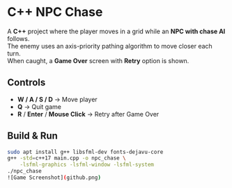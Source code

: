 # C++ NPC Chase

A **C++** project where the player moves in a grid while an **NPC with chase AI** follows.  
The enemy uses an axis-priority pathing algorithm to move closer each turn.  
When caught, a **Game Over** screen with **Retry** option is shown.

## Controls
- **W / A / S / D** → Move player  
- **Q** → Quit game  
- **R** / **Enter** / **Mouse Click** → Retry after Game Over  

## Build & Run
```bash
sudo apt install g++ libsfml-dev fonts-dejavu-core
g++ -std=c++17 main.cpp -o npc_chase \
    -lsfml-graphics -lsfml-window -lsfml-system
./npc_chase
![Game Screenshot](github.png)
